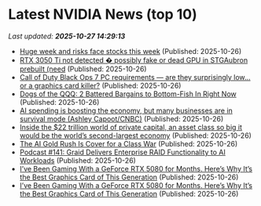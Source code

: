 # Latest NVIDIA News (top 10)
_Last updated: **2025-10-27 14:29:13**_

- [Huge week and risks face stocks this week](https://www.thestreet.com/investing/huge-week-and-risks-face-stocks-this-week) (Published: 2025-10-26)
- [RTX 3050 Ti not detected � possibly fake or dead GPU in STGAubron prebuilt (need](https://www.bleepingcomputer.com/forums/t/811538/rtx-3050-ti-not-detected-possibly-fake-or-dead-gpu-in-stgaubron-prebuilt-need/) (Published: 2025-10-26)
- [Call of Duty Black Ops 7 PC requirements — are they surprisingly low... or a graphics card killer?](https://www.windowscentral.com/gaming/call-of-duty-black-ops-7-pc-requirements) (Published: 2025-10-26)
- [Dogs of the QQQ: 2 Battered Bargains to Bottom-Fish In Right Now](https://biztoc.com/x/faaa714e2dac431e) (Published: 2025-10-26)
- [AI spending is boosting the economy, but many businesses are in survival mode (Ashley Capoot/CNBC)](https://www.memeorandum.com/251026/p12) (Published: 2025-10-26)
- [Inside the $22 trillion world of private capital, an asset class so big it would be the world’s second-largest economy](https://fortune.com/2025/10/26/what-is-private-capital-credit-22-trillion-industry-equity-debt/) (Published: 2025-10-26)
- [The AI Gold Rush Is Cover for a Class War](https://jacobin.com/2025/10/artificial-intelligence-big-tech-labor/) (Published: 2025-10-26)
- [Podcast #141: Graid Delivers Enterprise RAID Functionality to AI Workloads](https://www.storagereview.com/podcast/podcast-141-graid-delivers-enterprise-raid-functionality-to-ai-workloads) (Published: 2025-10-26)
- [I’ve Been Gaming With a GeForce RTX 5080 for Months. Here’s Why It’s the Best Graphics Card of This Generation](https://uk.pcmag.com/graphics-cards/160926/ive-been-gaming-with-a-geforce-rtx-5080-for-months-heres-why-its-the-best-graphics-card-of-this-gene) (Published: 2025-10-26)
- [I’ve Been Gaming With a GeForce RTX 5080 for Months. Here’s Why It’s the Best Graphics Card of This Generation](https://me.pcmag.com/en/graphics-cards/33112/ive-been-gaming-with-a-geforce-rtx-5080-for-months-heres-why-its-the-best-graphics-card-of-this-gene) (Published: 2025-10-26)
